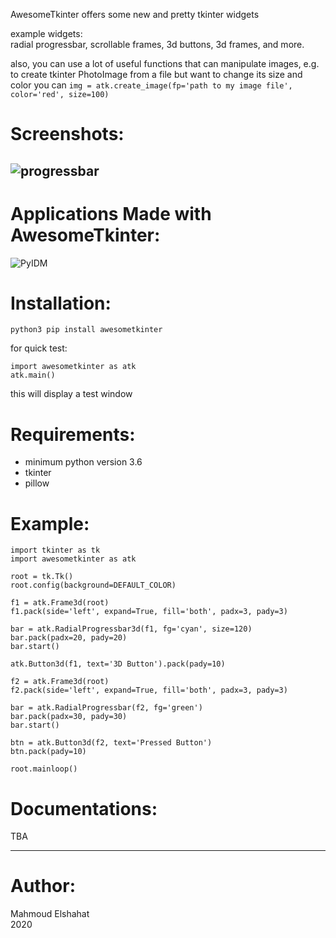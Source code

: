 AwesomeTkinter offers some new and pretty tkinter widgets

example widgets:  
radial progressbar, scrollable frames, 3d buttons, 3d frames, and more.

also, you can use a lot of useful functions that can manipulate images,
e.g. to create tkinter PhotoImage from a file but want to change its
size and color you can `img = atk.create_image(fp='path to my image
file', color='red', size=100)`

# Screenshots:
![progressbar](https://user-images.githubusercontent.com/37757246/93201974-382be080-f752-11ea-8bc1-183f9bcb6b58.png)
--------------------------------------------------------------------------------------------------------------------

# Applications Made with AwesomeTkinter:
![PyIDM](https://user-images.githubusercontent.com/58998813/92564079-e4fcee00-f278-11ea-83e1-9a272bc06b0f.png)

# Installation:
`python3 pip install awesometkinter`

for quick test:
```
import awesometkinter as atk
atk.main()

```
this will display a test window

# Requirements:
- minimum python version 3.6
- tkinter
- pillow

# Example:
```
import tkinter as tk
import awesometkinter as atk

root = tk.Tk()
root.config(background=DEFAULT_COLOR)

f1 = atk.Frame3d(root)
f1.pack(side='left', expand=True, fill='both', padx=3, pady=3)

bar = atk.RadialProgressbar3d(f1, fg='cyan', size=120)
bar.pack(padx=20, pady=20)
bar.start()

atk.Button3d(f1, text='3D Button').pack(pady=10)

f2 = atk.Frame3d(root)
f2.pack(side='left', expand=True, fill='both', padx=3, pady=3)

bar = atk.RadialProgressbar(f2, fg='green')
bar.pack(padx=30, pady=30)
bar.start()

btn = atk.Button3d(f2, text='Pressed Button')
btn.pack(pady=10)

root.mainloop()
```

# Documentations:
TBA

---
# Author:
Mahmoud Elshahat  
2020

